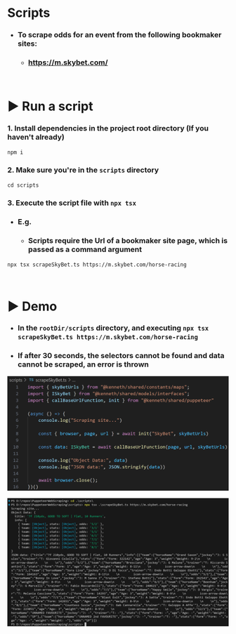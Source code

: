 # Scripts
- ### To scrape odds for an event from the following bookmaker sites:
	- ### https://m.skybet.com/

<br>

# ▶️ Run a script
### 1. Install dependencies in the project root directory (If you haven't already)
```
npm i
```

### 2. Make sure you're in the `scripts` directory
```
cd scripts
```

### 3. Execute the script file with `npx tsx`
- ### E.g.
	- ### Scripts require the Url of a bookmaker site page, which is passed as a command argument
```
npx tsx scrapeSkyBet.ts https://m.skybet.com/horse-racing
```

<br>

# ▶️ Demo
- ### In the `rootDir/scripts` directory, and executing `npx tsx scrapeSkyBet.ts https://m.skybet.com/horse-racing`

- ### If after 30 seconds, the selectors cannot be found and data cannot be scraped, an error is thrown
![](../res/scriptDemo2.png)

![](../res/scriptDemo1.png)